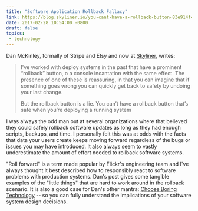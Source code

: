 ```yaml
---
title: "Software Application Rollback Fallacy"
link: https://blog.skyliner.io/you-cant-have-a-rollback-button-83e914f420d9#.58p134oe9
date: 2017-02-28 10:54:00 -0800
draft: false
topics:
 - technology
---
```


Dan McKinley, formally of Stripe and Etsy and now at [Skyliner][], writes:

> I've worked with deploy systems in the past that have a prominent “rollback” button, o
> a console incantation with the same effect. The presence of one of these is reassuring,
> in that you can imagine that if something goes wrong you can quickly get back to safety
> by undoing your last change.
> 
> But the rollback button is a lie. You can’t have a rollback button that’s safe when 
> you’re deploying a running system

I was always the odd man out at several organizations where that believed they could safely rollback software updates as long as they had enough scripts, backups, and time. I personally felt this was at odds with the facts that data your users create keeps moving forward regardless of the bugs or issues you may have introduced. It also always seem to vastly underestimate the amount of effort needed to rollback software systems.

"Roll forward" is a term made popular by Flickr's engineering team and I've always thought it best described how to responsibly react to software problems with production systems. Dan's post gives some tangible examples of the "little things" that are hard to work around in the rollback scenario. It is also a good case for Dan's other mantra: [Choose Boring Technology][2] -- so you can fully understand the implications of your software system design decisions.

[Skyliner]: https://www.skyliner.io
[2]: http://mcfunley.com/choose-boring-technology?ref=related
